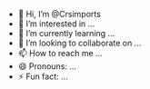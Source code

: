 - 👋 Hi, I’m @Crsimports
- 👀 I’m interested in ...
- 🌱 I’m currently learning ...
- 💞️ I’m looking to collaborate on ...
- 📫 How to reach me ...
- 😄 Pronouns: ...
- ⚡ Fun fact: ...

<!---
Crsimports/Crsimports is a ✨ special ✨ repository because its `README.md` (this file) appears on your GitHub profile.
You can click the Preview link to take a look at your changes.
--->
